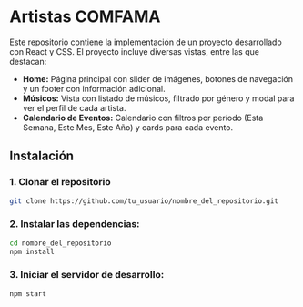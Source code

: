# Artistas COMFAMA

Este repositorio contiene la implementación de un proyecto desarrollado con React y CSS. El proyecto incluye diversas vistas, entre las que destacan:

- **Home:** Página principal con slider de imágenes, botones de navegación y un footer con información adicional.
- **Músicos:** Vista con listado de músicos, filtrado por género y modal para ver el perfil de cada artista.
- **Calendario de Eventos:** Calendario con filtros por período (Esta Semana, Este Mes, Este Año) y cards para cada evento.

## Instalación

### 1. Clonar el repositorio

```bash
git clone https://github.com/tu_usuario/nombre_del_repositorio.git
```

### 2. Instalar las dependencias:
```bash
cd nombre_del_repositorio
npm install
```

### 3. Iniciar el servidor de desarrollo:
```
npm start
```

